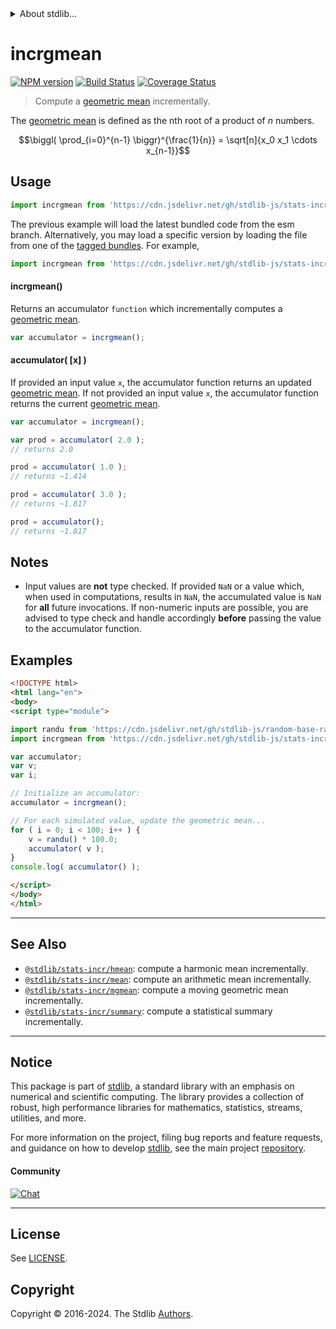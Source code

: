 <!--

@license Apache-2.0

Copyright (c) 2018 The Stdlib Authors.

Licensed under the Apache License, Version 2.0 (the "License");
you may not use this file except in compliance with the License.
You may obtain a copy of the License at

   http://www.apache.org/licenses/LICENSE-2.0

Unless required by applicable law or agreed to in writing, software
distributed under the License is distributed on an "AS IS" BASIS,
WITHOUT WARRANTIES OR CONDITIONS OF ANY KIND, either express or implied.
See the License for the specific language governing permissions and
limitations under the License.

-->


<details>
  <summary>
    About stdlib...
  </summary>
  <p>We believe in a future in which the web is a preferred environment for numerical computation. To help realize this future, we've built stdlib. stdlib is a standard library, with an emphasis on numerical and scientific computation, written in JavaScript (and C) for execution in browsers and in Node.js.</p>
  <p>The library is fully decomposable, being architected in such a way that you can swap out and mix and match APIs and functionality to cater to your exact preferences and use cases.</p>
  <p>When you use stdlib, you can be absolutely certain that you are using the most thorough, rigorous, well-written, studied, documented, tested, measured, and high-quality code out there.</p>
  <p>To join us in bringing numerical computing to the web, get started by checking us out on <a href="https://github.com/stdlib-js/stdlib">GitHub</a>, and please consider <a href="https://opencollective.com/stdlib">financially supporting stdlib</a>. We greatly appreciate your continued support!</p>
</details>

# incrgmean

[![NPM version][npm-image]][npm-url] [![Build Status][test-image]][test-url] [![Coverage Status][coverage-image]][coverage-url] <!-- [![dependencies][dependencies-image]][dependencies-url] -->

> Compute a [geometric mean][geometric-mean] incrementally.

<section class="intro">

The [geometric mean][geometric-mean] is defined as the nth root of a product of _n_ numbers.

<!-- <equation class="equation" label="eq:geometric_mean" align="center" raw="\biggl( \prod_{i=0}^{n-1} \biggr)^{\frac{1}{n}} = \sqrt[n]{x_0 x_1 \cdots x_{n-1}}" alt="Equation for the geometric mean."> -->

```math
\biggl( \prod_{i=0}^{n-1} \biggr)^{\frac{1}{n}} = \sqrt[n]{x_0 x_1 \cdots x_{n-1}}
```

<!-- <div class="equation" align="center" data-raw-text="\biggl( \prod_{i=0}^{n-1} \biggr)^{\frac{1}{n}} = \sqrt[n]{x_0 x_1 \cdots x_{n-1}}" data-equation="eq:geometric_mean">
    <img src="https://cdn.jsdelivr.net/gh/stdlib-js/stdlib@cb802bd5cb07ef925c8a3ce9c34db0fb68040d12/lib/node_modules/@stdlib/stats/incr/gmean/docs/img/equation_geometric_mean.svg" alt="Equation for the geometric mean.">
    <br>
</div> -->

<!-- </equation> --> 

</section>

<!-- /.intro -->



<section class="usage">

## Usage

```javascript
import incrgmean from 'https://cdn.jsdelivr.net/gh/stdlib-js/stats-incr-gmean@esm/index.mjs';
```
The previous example will load the latest bundled code from the esm branch. Alternatively, you may load a specific version by loading the file from one of the [tagged bundles](https://github.com/stdlib-js/stats-incr-gmean/tags). For example,

```javascript
import incrgmean from 'https://cdn.jsdelivr.net/gh/stdlib-js/stats-incr-gmean@v0.2.0-esm/index.mjs';
```

#### incrgmean()

Returns an accumulator `function` which incrementally computes a [geometric mean][geometric-mean].

```javascript
var accumulator = incrgmean();
```

#### accumulator( \[x] )

If provided an input value `x`, the accumulator function returns an updated [geometric mean][geometric-mean]. If not provided an input value `x`, the accumulator function returns the current [geometric mean][geometric-mean].

```javascript
var accumulator = incrgmean();

var prod = accumulator( 2.0 );
// returns 2.0

prod = accumulator( 1.0 );
// returns ~1.414

prod = accumulator( 3.0 );
// returns ~1.817

prod = accumulator();
// returns ~1.817
```

</section>

<!-- /.usage -->

<section class="notes">

## Notes

-   Input values are **not** type checked. If provided `NaN` or a value which, when used in computations, results in `NaN`, the accumulated value is `NaN` for **all** future invocations. If non-numeric inputs are possible, you are advised to type check and handle accordingly **before** passing the value to the accumulator function.

</section>

<!-- /.notes -->

<section class="examples">

## Examples

<!-- eslint no-undef: "error" -->

```html
<!DOCTYPE html>
<html lang="en">
<body>
<script type="module">

import randu from 'https://cdn.jsdelivr.net/gh/stdlib-js/random-base-randu@esm/index.mjs';
import incrgmean from 'https://cdn.jsdelivr.net/gh/stdlib-js/stats-incr-gmean@esm/index.mjs';

var accumulator;
var v;
var i;

// Initialize an accumulator:
accumulator = incrgmean();

// For each simulated value, update the geometric mean...
for ( i = 0; i < 100; i++ ) {
    v = randu() * 100.0;
    accumulator( v );
}
console.log( accumulator() );

</script>
</body>
</html>
```

</section>

<!-- /.examples -->

<!-- Section for related `stdlib` packages. Do not manually edit this section, as it is automatically populated. -->

<section class="related">

* * *

## See Also

-   <span class="package-name">[`@stdlib/stats-incr/hmean`][@stdlib/stats/incr/hmean]</span><span class="delimiter">: </span><span class="description">compute a harmonic mean incrementally.</span>
-   <span class="package-name">[`@stdlib/stats-incr/mean`][@stdlib/stats/incr/mean]</span><span class="delimiter">: </span><span class="description">compute an arithmetic mean incrementally.</span>
-   <span class="package-name">[`@stdlib/stats-incr/mgmean`][@stdlib/stats/incr/mgmean]</span><span class="delimiter">: </span><span class="description">compute a moving geometric mean incrementally.</span>
-   <span class="package-name">[`@stdlib/stats-incr/summary`][@stdlib/stats/incr/summary]</span><span class="delimiter">: </span><span class="description">compute a statistical summary incrementally.</span>

</section>

<!-- /.related -->

<!-- Section for all links. Make sure to keep an empty line after the `section` element and another before the `/section` close. -->


<section class="main-repo" >

* * *

## Notice

This package is part of [stdlib][stdlib], a standard library with an emphasis on numerical and scientific computing. The library provides a collection of robust, high performance libraries for mathematics, statistics, streams, utilities, and more.

For more information on the project, filing bug reports and feature requests, and guidance on how to develop [stdlib][stdlib], see the main project [repository][stdlib].

#### Community

[![Chat][chat-image]][chat-url]

---

## License

See [LICENSE][stdlib-license].


## Copyright

Copyright &copy; 2016-2024. The Stdlib [Authors][stdlib-authors].

</section>

<!-- /.stdlib -->

<!-- Section for all links. Make sure to keep an empty line after the `section` element and another before the `/section` close. -->

<section class="links">

[npm-image]: http://img.shields.io/npm/v/@stdlib/stats-incr-gmean.svg
[npm-url]: https://npmjs.org/package/@stdlib/stats-incr-gmean

[test-image]: https://github.com/stdlib-js/stats-incr-gmean/actions/workflows/test.yml/badge.svg?branch=v0.2.0
[test-url]: https://github.com/stdlib-js/stats-incr-gmean/actions/workflows/test.yml?query=branch:v0.2.0

[coverage-image]: https://img.shields.io/codecov/c/github/stdlib-js/stats-incr-gmean/main.svg
[coverage-url]: https://codecov.io/github/stdlib-js/stats-incr-gmean?branch=main

<!--

[dependencies-image]: https://img.shields.io/david/stdlib-js/stats-incr-gmean.svg
[dependencies-url]: https://david-dm.org/stdlib-js/stats-incr-gmean/main

-->

[chat-image]: https://img.shields.io/gitter/room/stdlib-js/stdlib.svg
[chat-url]: https://app.gitter.im/#/room/#stdlib-js_stdlib:gitter.im

[stdlib]: https://github.com/stdlib-js/stdlib

[stdlib-authors]: https://github.com/stdlib-js/stdlib/graphs/contributors

[umd]: https://github.com/umdjs/umd
[es-module]: https://developer.mozilla.org/en-US/docs/Web/JavaScript/Guide/Modules

[deno-url]: https://github.com/stdlib-js/stats-incr-gmean/tree/deno
[deno-readme]: https://github.com/stdlib-js/stats-incr-gmean/blob/deno/README.md
[umd-url]: https://github.com/stdlib-js/stats-incr-gmean/tree/umd
[umd-readme]: https://github.com/stdlib-js/stats-incr-gmean/blob/umd/README.md
[esm-url]: https://github.com/stdlib-js/stats-incr-gmean/tree/esm
[esm-readme]: https://github.com/stdlib-js/stats-incr-gmean/blob/esm/README.md
[branches-url]: https://github.com/stdlib-js/stats-incr-gmean/blob/main/branches.md

[stdlib-license]: https://raw.githubusercontent.com/stdlib-js/stats-incr-gmean/main/LICENSE

[geometric-mean]: https://en.wikipedia.org/wiki/Geometric_mean

<!-- <related-links> -->

[@stdlib/stats/incr/hmean]: https://github.com/stdlib-js/stats-incr-hmean/tree/esm

[@stdlib/stats/incr/mean]: https://github.com/stdlib-js/stats-incr-mean/tree/esm

[@stdlib/stats/incr/mgmean]: https://github.com/stdlib-js/stats-incr-mgmean/tree/esm

[@stdlib/stats/incr/summary]: https://github.com/stdlib-js/stats-incr-summary/tree/esm

<!-- </related-links> -->

</section>

<!-- /.links -->
